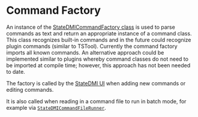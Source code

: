 # Command Factory #

An instance of the [StateDMICommandFactory class](https://github.com/OpenCDSS/cdss-app-statedmi-main/blob/master/src/DWR/DMI/StateDMI/StateDMICommandFactory.java)
is used to parse commands as text and return an appropriate instance of a command class.
This class recognizes built-in commands and in the future could recognize plugin commands (similar to TSTool).
Currently the command factory imports all known commands.
An alternative approach could be implemented similar to plugins whereby
command classes do not need to be imported at compile time;
however, this approach has not been needed to date.

The factory is called by the [StateDMI UI](../ui/ui.md) when adding new commands or editing commands.

It is also called when reading in a command file to run in batch mode,
for example via [`StateDMICommandFileRunner`](https://github.com/OpenCDSS/cdss-app-statedmi-main/blob/master/src/DWR/DMI/StateDMI/StateDMICommandFileRunner.java).
